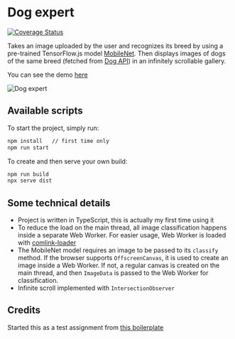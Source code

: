 # Dog expert 
[![Coverage Status](https://coveralls.io/repos/github/aaneitchik/dog-expert/badge.svg?branch=master&service=github)](https://coveralls.io/github/aaneitchik/dog-expert?branch=master)

Takes an image uploaded by the user and recognizes its breed by using a
pre-trained TensorFlow.js model [MobileNet]. Then displays images of dogs of the
same breed (fetched from [Dog API]) in an infinitely scrollable gallery.

You can see the demo [here]

![Dog expert](https://user-images.githubusercontent.com/11046028/93025940-db71de00-f60a-11ea-92ad-c72e2853eeab.jpg)

## Available scripts

To start the project, simply run:

```bash
npm install   // first time only
npm run start
```

To create and then serve your own build:

```bash
npm run build
npx serve dist
```

## Some technical details

- Project is written in TypeScript, this is actually my first time using it
- To reduce the load on the main thread, all image classification happens inside
  a separate Web Worker. For easier usage, Web Worker is loaded with
  [comlink-loader]
- The MobileNet model requires an image to be passed to its `classify` method.
  If the browser supports `OffscreenCanvas`, it is used to create an image
  inside a Web Worker. If not, a regular canvas is created on the main thread,
  and then `ImageData` is passed to the Web Worker for classification.
- Infinite scroll implemented with `IntersectionObserver`

## Credits

Started this as a test assignment from [this boilerplate]

[mobilenet]: https://github.com/tensorflow/tfjs-models/tree/master/mobilenet
[dog api]: https://dog.ceo/dog-api/
[this boilerplate]: https://github.com/ridedott/frontend-assignment-boilerplate
[comlink-loader]: https://github.com/GoogleChromeLabs/comlink-loader
[here]: https://aaneitchik.github.io/dog-expert
